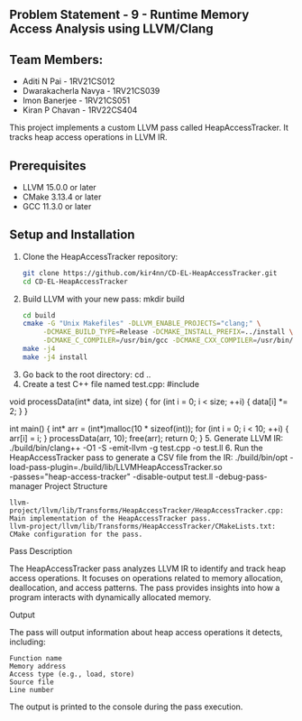 ## Problem Statement - 9 - Runtime Memory Access Analysis using LLVM/Clang

## Team Members:
- Aditi N Pai - 1RV21CS012
- Dwarakacherla Navya - 1RV21CS039
- Imon Banerjee - 1RV21CS051
- Kiran P Chavan - 1RV22CS404

This project implements a custom LLVM pass called HeapAccessTracker. It tracks heap access operations in LLVM IR.

## Prerequisites

- LLVM 15.0.0 or later
- CMake 3.13.4 or later
- GCC 11.3.0 or later

## Setup and Installation

1. Clone the HeapAccessTracker repository:
   ```bash
   git clone https://github.com/kir4nn/CD-EL-HeapAccessTracker.git
   cd CD-EL-HeapAccessTracker
2. Build LLVM with your new pass:
mkdir build
   ```bash
   cd build
   cmake -G "Unix Makefiles" -DLLVM_ENABLE_PROJECTS="clang;" \
        -DCMAKE_BUILD_TYPE=Release -DCMAKE_INSTALL_PREFIX=../install \
        -DCMAKE_C_COMPILER=/usr/bin/gcc -DCMAKE_CXX_COMPILER=/usr/bin/g++ ../llvm
   make -j4
   make -j4 install
3. Go back to the root directory:
   cd ..
4. Create a test C++ file named test.cpp:
#include <cstdlib>

void processData(int* data, int size) {
    for (int i = 0; i < size; ++i) {
        data[i] *= 2;
    }
}

int main() {
    int* arr = (int*)malloc(10 * sizeof(int));
    for (int i = 0; i < 10; ++i) {
        arr[i] = i;
    }
    processData(arr, 10);
    free(arr);
    return 0;
}
5. Generate LLVM IR:
./build/bin/clang++ -O1 -S -emit-llvm -g test.cpp -o test.ll
6. Run the HeapAccessTracker pass to generate a CSV file from the IR:
./build/bin/opt -load-pass-plugin=./build/lib/LLVMHeapAccessTracker.so \
                -passes="heap-access-tracker" -disable-output test.ll -debug-pass-manager
Project Structure

    llvm-project/llvm/lib/Transforms/HeapAccessTracker/HeapAccessTracker.cpp: Main implementation of the HeapAccessTracker pass.
    llvm-project/llvm/lib/Transforms/HeapAccessTracker/CMakeLists.txt: CMake configuration for the pass.

Pass Description

The HeapAccessTracker pass analyzes LLVM IR to identify and track heap access operations. It focuses on operations related to memory allocation, deallocation, and access patterns. The pass provides insights into how a program interacts with dynamically allocated memory.

Output

The pass will output information about heap access operations it detects, including:

    Function name
    Memory address
    Access type (e.g., load, store)
    Source file
    Line number

The output is printed to the console during the pass execution.

